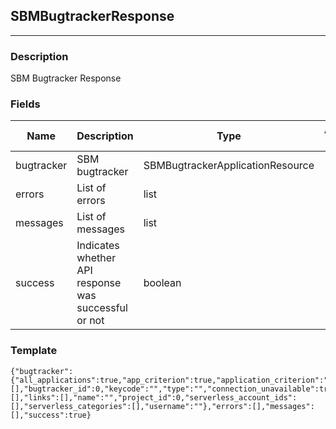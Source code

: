 ## SBMBugtrackerResponse
---
### Description
SBM Bugtracker Response
### Fields
| Name | Description | Type | Allowed Values | Required |
| ---- | ----------- | ---- | -------------- | -------- |
| bugtracker | SBM bugtracker | SBMBugtrackerApplicationResource |  | false |
| errors | List of errors | list |  | false |
| messages | List of messages | list |  | false |
| success | Indicates whether API response was successful or not | boolean |  | false |
### Template
```
{"bugtracker":{"all_applications":true,"app_criterion":true,"application_criterion":"","applications":[],"bugtracker_id":0,"keycode":"","type":"","connection_unavailable":true,"contrast_product":"","full_integration":true,"has_two_way_integration":true,"host":"","importance":[],"links":[],"name":"","project_id":0,"serverless_account_ids":[],"serverless_categories":[],"username":""},"errors":[],"messages":[],"success":true}
```
